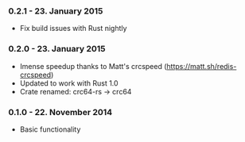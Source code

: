 ### 0.2.1 - 23. January 2015

* Fix build issues with Rust nightly

### 0.2.0 - 23. January 2015

* Imense speedup thanks to Matt's crcspeed (https://matt.sh/redis-crcspeed)
* Updated to work with Rust 1.0
* Crate renamed: crc64-rs → crc64

### 0.1.0 - 22. November 2014

* Basic functionality
